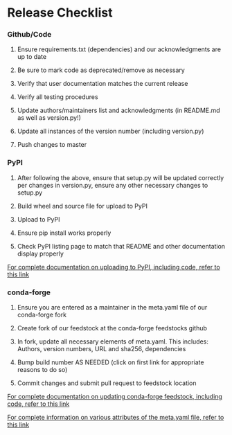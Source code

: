 # Release Checklist


### Github/Code

1. Ensure requirements.txt (dependencies) and our acknowledgments are up to date

2. Be sure to mark code as deprecated/remove as necessary 

3. Verify that user documentation matches the current release

4. Verify all testing procedures 

5. Update authors/maintainers list and acknowledgments (in README.md as well as version.py!)

6. Update all instances of the version number (including version.py)

7. Push changes to master




### PyPI

1. After following the above, ensure that setup.py will be updated correctly per changes in version.py, 
   ensure any other necessary changes to setup.py

2. Build wheel and source file for upload to PyPI

3. Upload to PyPI

4. Ensure pip install works properly 

5. Check PyPI listing page to match that README and other documentation display properly



[For complete documentation on uploading to PyPI, including code, refer to this link](https://packaging.python.org/guides/distributing-packages-using-setuptools/)




### conda-forge

1. Ensure you are entered as a maintainer in the meta.yaml file of our conda-forge fork

2. Create fork of our feedstock at the conda-forge feedstocks github

3. In fork, update all necessary elements of meta.yaml. This includes:
   Authors, version numbers, URL and sha256, dependencies
   
4. Bump build number AS NEEDED (click on first link for appropriate reasons to do so)
   
4. Commit changes and submit pull request to feedstock location

[For complete documentation on updating conda-forge feedstock, including code, refer to this link](https://conda-forge.org/docs/maintainer/updating_pkgs.html#)

[For complete information on various attributes of the meta.yaml file, refer to this link](https://conda-forge.org/docs/maintainer/adding_pkgs.html)
